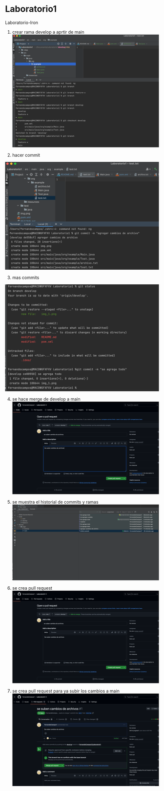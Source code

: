 # Laboratorio1
Laboratorio-Iron


1. crear rama develop a aprtir de main
 ![img.png](img.png)

2. hacer commit

![img_1.png](img_1.png)

3. mas commits

![img_2.png](img_2.png)

4. se hace merge de develop a main
   ![img_3.png](img_3.png)

5. se muestra el historial de commits y ramas
   ![img_5.png](img_5.png)

6. se crea pull request
![img_7.png](img_7.png)

7. se crea pull request para ya subir los cambios a main
![img_8.png](img_8.png)
